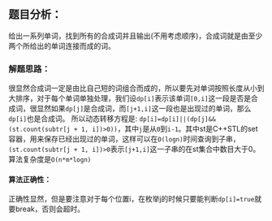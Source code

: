 ## 题目分析：

给出一系列单词，找到所有的合成词并且输出(不用考虑顺序)，合成词就是由至少两个所给出的单词连接而成的词。

### 解题思路：

很显然合成词一定是由比自己短的词组合而成的，所以要先对单词按照长度从小到大排序，对于每个单词单独处理，我们设`dp[i]`表示该单词`[0,i]`这一段是否是合成词，很显然如果`dp[j]`是合成词，而`[j+1,i]`这一段也是出现过的单词，那么`dp[i]`也是合成词。
所以动态转移方程是: `dp[i]=dp[i]||(dp[j]&&(st.count(subtr[j + 1, i])>0))`，其中`j`是从`0`到`i-1`。其中st是C++STL的set容器，用来保存已经出现过的单词，这样可以在`O(logn)`时间查询到子串，`(st.count(subtr[j + 1, i])>0`表示`[j+1,i]`这一子串的在st集合中数目大于0。
算法复杂度是`O(n*m*logn)`

#### 算法正确性：

正确性显然，但是要注意对于每个位置i，在枚举j的时候只要能判断`dp[i]=true`就要break，否则会超时。

